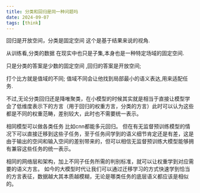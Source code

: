 ```yaml
---
title: 分类和回归是同一种问题吗
date: 2024-09-07
tags: [think]
---
```


回归是开放空间，分类是固定空间 这个是基于结果来说的视角.

从训练看,分类的数据 在现实中也只是子集,本身也是一种特定场域的固定空间.

只是分类的答案是少数的固定空间 ,回归的答案是开放空间;

打个比方就是值域的不同; 值域不同会让他找到局部最小的语义表达,用来适配任务.

不过,无论分类回归还是降唯聚类，在小模型的时候其实就是相当于直接让模型学会了低维度表示下的方言（用于回归的权重方言，分类的方言）此时可以认为这些都是不同的权重范畴，差别较大，此时也不需要统一表示。

相同模型可以做各类任务 比如cnn都能多元回归。 但在有无监督预训练模型的情况下可以直接迁移到这些子任务，至于任务间学到的语义细节肯定还是有差，这是由于输出的空间和输入空间的差别带来的，但可以相信无监督预训练大模型能够拥有兼容这些任务的统一表示。

相同的网络层和架构，加上不同子任务所需的判别标准，就可以让权重学到对应需要的语义方言。 如今的大模型时代让我们可以通过迁移学习的方式快速学到恰当的方言表征，数据越大其本质越模糊，无论是哪类任务的底层语义都应该是相似的。
